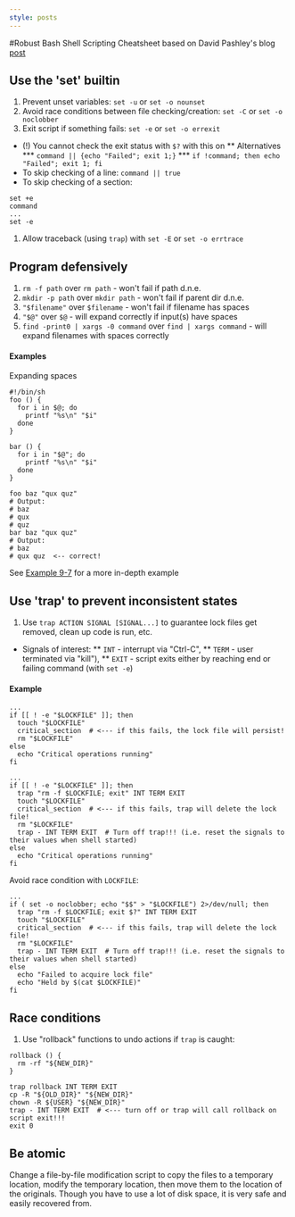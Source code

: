 ```yaml
---
style: posts
---
```


#Robust Bash Shell Scripting
 Cheatsheet based on David Pashley's blog
 [post](http://www.davidpashley.com/articles/writing-robust-shell-scripts/)

## Use the 'set' builtin
1) Prevent unset variables: `set -u` or `set -o nounset`
1) Avoid race conditions between file checking/creation: `set -C` or `set -o noclobber`
1) Exit script if something fails: `set -e` or `set -o errexit`
  * (!) You cannot check the exit status with `$?` with this on
  ** Alternatives
    *** `command || {echo "Failed"; exit 1;}`
    *** `if !command; then echo "Failed"; exit 1; fi`
  * To skip checking of a line: `command || true`
  * To skip checking of a section:
  ```shell
  set +e
  command
  ...
  set -e
  ```
1) Allow traceback (using `trap`) with `set -E` or `set -o errtrace`

## Program defensively
1) `rm -f path` over `rm path` - won't fail if path d.n.e.
1) `mkdir -p path` over `mkdir path` - won't fail if parent dir d.n.e.
1) `"$filename"` over `$filename` - won't fail if filename has spaces
1) `"$@"` over `$@` - will expand correctly if input(s) have spaces
1) `find -print0 | xargs -0 command` over `find | xargs command` - will expand filenames with spaces correctly

#### Examples
Expanding spaces

```shell
#!/bin/sh
foo () {
  for i in $@; do
    printf "%s\n" "$i"
  done
}

bar () {
  for i in "$@"; do
    printf "%s\n" "$i"
  done
}

foo baz "qux quz"
# Output:
# baz
# qux
# quz
bar baz "qux quz"
# Output:
# baz
# qux quz  <-- correct!
```
See
[Example 9-7](http://tldp.org/LDP/abs/html/internalvariables.html#INCOMPAT)
for a more in-depth example

## Use 'trap' to prevent inconsistent states
1) Use `trap ACTION SIGNAL [SIGNAL...]` to guarantee lock files get
removed, clean up code is run, etc.
  * Signals of interest:
  ** `INT` - interrupt via "Ctrl-C",
  ** `TERM` - user terminated via
  "kill"),
  ** `EXIT` - script exits either by reaching end or failing command (with `set -e`)

#### Example
```#!/bin/sh
...
if [[ ! -e "$LOCKFILE" ]]; then
  touch "$LOCKFILE"
  critical_section  # <--- if this fails, the lock file will persist!
  rm "$LOCKFILE"
else
  echo "Critical operations running"
fi
```
```#!/bin/sh
...
if [[ ! -e "$LOCKFILE" ]]; then
  trap "rm -f $LOCKFILE; exit" INT TERM EXIT
  touch "$LOCKFILE"
  critical_section  # <--- if this fails, trap will delete the lock file!
  rm "$LOCKFILE"
  trap - INT TERM EXIT  # Turn off trap!!! (i.e. reset the signals to their values when shell started)
else
  echo "Critical operations running"
fi
```
Avoid race condition with `LOCKFILE`:
```#!/bin/sh
...
if ( set -o noclobber; echo "$$" > "$LOCKFILE") 2>/dev/null; then
  trap "rm -f $LOCKFILE; exit $?" INT TERM EXIT
  touch "$LOCKFILE"
  critical_section  # <--- if this fails, trap will delete the lock file!
  rm "$LOCKFILE"
  trap - INT TERM EXIT  # Turn off trap!!! (i.e. reset the signals to their values when shell started)
else
  echo "Failed to acquire lock file"
  echo "Held by $(cat $LOCKFILE)"
fi
```

## Race conditions
1) Use "rollback" functions to undo actions if `trap` is caught:
```shell
rollback () {
  rm -rf "${NEW_DIR}"
}

trap rollback INT TERM EXIT
cp -R "${OLD_DIR}" "${NEW_DIR}"
chown -R ${USER} "${NEW_DIR}"
trap - INT TERM EXIT  # <--- turn off or trap will call rollback on
script exit!!!
exit 0
```

## Be atomic
Change a file-by-file modification script to copy the files to a
temporary location, modify the temporary location, then move them to
the location of the originals.  Though you have to use a lot of disk
space, it is very safe and easily recovered from.
